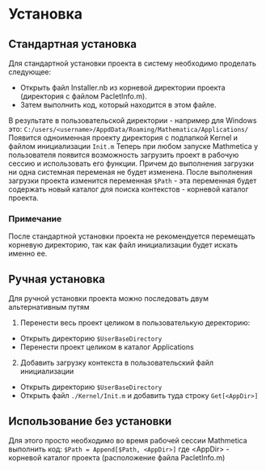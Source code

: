 # Установка

## Стандартная установка 

Для стандартной установки проекта в систему необходимо проделать следующее: 

- Открыть файл Installer.nb из корневой директории проекта (директория с файлом PacletInfo.m). 
- Затем выполнить код, который находится в этом файле. 

В результате в пользовательской директории - например для Windows это: 
`С:/users/<username>/AppdData/Roaming/Mathematica/Applications/`
Появится одноименная проекту директория с подпапкой Kernel и файлом инициализации `Init.m`
Теперь при любом запуске Mathmetica у пользователя появится возможность загрузить проект 
в рабочую сессию и использовать его функции. Причем до выполнения загрузки ни одна системная 
переменая не будет изменена. После выполнения загрузки проекта изменится переменная `$Path` - 
эта переменная будет содержать новый каталог для поиска контекстов - корневой каталог проекта. 

### Примечание

После стандартной установки проекта не рекомендуется перемещать корневую директорию, 
так как файл инициализации будет искать именно ее. 

## Ручная установка

Для ручной установки проекта можно последовать двум альтернативным путям

1. Перенести весь проект целиком в пользователькую деректорию: 
  - Открыть директорию `$UserBaseDirectory`
  - Перенести проект целиком в каталог Applications
  
2. Добавить загрузку контекста в пользовательский файл инициализации
  - Открыть директорию `$UserBaseDirectory`
  - Открыть файл `./Kernel/Init.m` и добавить туда строку `Get[<AppDir>]`

## Использование без установки

Для этого просто необходимо во время рабочей сессии Mathmetica выполнить код: 
`$Path = Append[$Path, <AppDir>]`
где \<AppDir\> - корневой каталог проекта (расположение файла PacletInfo.m)
